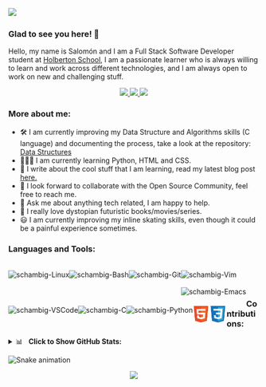 <!---------- Profile banner ---------->
[![](https://raw.githubusercontent.com/schambig/schambig/master/banner.gif)](https://github.com/schambig)

<!---------- Introduction ---------->
### Glad to see you here! 👋 

Hello, my name is Salomón and I am a Full Stack Software Developer student at [Holberton School](https://www.holbertonschool.com/), I am a passionate learner who is always willing to learn and work across different technologies, and I am always open to work on new and challenging stuff.

<!---------- Social icons section ---------->
<div align="center">
  <a href="https://www.linkedin.com/in/salom%C3%B3n-chambi-gutierrez-bb5007230/"_blank">
    <img height="25" src="https://img.shields.io/badge/linkedin-%230077B5.svg?&style=for-the-badge&logo=linkedin&logoColor=white"/">
  </a>
  <a href="https://medium.com/@schambig/">
    <img height="26" src="https://img.shields.io/badge/medium-%2312100E.svg?&style=for-the-badge&logo=medium&logoColor=white">
  </a>
  <a href="https://twitter.com/schambig/">
    <img height="25" src="https://img.shields.io/badge/twitter-%231DA1F2.svg?&style=for-the-badge&logo=twitter&logoColor=white">
  </a>
</div>

<!---------- More about me section ---------->
### More about me:

* 🛠 I am currently improving my Data Structure and Algorithms skills (C language) and documenting the process, take a look at the repository:
[Data Structures](https://github.com/schambig/data_structures)
* 👨🏻‍💻 I am currently learning Python, HTML and CSS.
* 📝 I write about the cool stuff that I am learning, read my latest blog post [here.](https://medium.com/@schambig/)
* 🚀 I look forward to collaborate with the Open Source Community, feel free to reach me.
* 💬 Ask me about anything tech related, I am happy to help.
* 👾 I really love dystopian futuristic books/movies/series.
* 😃 I am currently improving my inline skating skills, even though it could be a painful experience sometimes.

<!---------- Languages and tools section ---------->
### Languages and Tools:

<br/>
<div>
  <a href="https://www.linux.org/" target="_blank"><img align="left" alt="schambig-Linux" height="37" src="https://cdn.jsdelivr.net/gh/devicons/devicon/icons/linux/linux-original.svg"></a>
  <a href="https://www.gnu.org/software/bash/" target="_blank"><img align="left" alt="schambig-Bash" height="37" src="https://upload.wikimedia.org/wikipedia/commons/4/4b/Bash_Logo_Colored.svg"></a>
  <a href="https://git-scm.com/" target="_blank"><img align="left" alt="schambig-Git" height="37" src="https://cdn.jsdelivr.net/gh/devicons/devicon/icons/git/git-original.svg"></a>
  <a href="https://neovim.io/" target="_blank"><img align="left" alt="schambig-Vim" height="34" src="https://cdn.jsdelivr.net/gh/devicons/devicon/icons/vim/vim-original.svg"></a>
  <a href="https://www.gnu.org/software/emacs/" target="_blank"><img align="left" alt="schambig-Emacs" height="37" src="https://upload.wikimedia.org/wikipedia/commons/0/08/EmacsIcon.svg"></a>
  <a href="https://code.visualstudio.com/" target="_blank"><img align="left" alt="schambig-VSCode" height="34" src="https://cdn.jsdelivr.net/gh/devicons/devicon/icons/vscode/vscode-original.svg"></a>
  <a href="https://www.iso.org/standard/74528.html" target="_blank"><img align="left" alt="schambig-C" height="37" src="https://cdn.jsdelivr.net/gh/devicons/devicon/icons/c/c-original.svg"></a>
  <a href="https://www.python.org/" target="_blank"><img align="left" alt="schambig-Python" height="37" src="https://cdn.jsdelivr.net/gh/devicons/devicon/icons/python/python-original.svg"></a>
  <a href="https://html.spec.whatwg.org/" target="_blank"><img align="left" alt="schambig-HTML" height="34" src="https://raw.githubusercontent.com/devicons/devicon/master/icons/html5/html5-original.svg"></a>
  <a href="https://www.w3.org/TR/CSS/#css" target="_blank"><img align="left" alt="schambig-CSS" height="34" src="https://raw.githubusercontent.com/devicons/devicon/master/icons/css3/css3-original.svg"></a>
</div>
<br/>
<br/>

<!---------- Statistics (themes: algolia, tokyonight, onedark, dracula, react), Snake animation and profile views count section ---------->
### Contributions:

<details>
  <summary>📊&nbsp;&nbsp;&nbsp;<b>Click to Show GitHub Stats:</b></summary>
  <br/>
  <div align="center">
  <a href="https://github.com/schambig">
    <img height="160em" src="https://github-readme-stats.vercel.app/api?username=schambig&show_icons=true&theme=react&"/>
    <img height="160em" src="https://github-readme-stats.vercel.app/api/top-langs/?username=schambig&layout=compact&langs_count=8&theme=react"/>
    <br/>
    <br/>
    <img src="https://activity-graph.herokuapp.com/graph?username=schambig&theme=react-dark&bg_color=20232a&hide_border=true" width="100%"/>
  </a>
  </div>
</details>

![Snake animation](https://github.com/schambig/schambig/blob/output/github-contribution-grid-snake.svg)

<div align="center">
<img src="https://gpvc.arturio.dev/schambig"> 
</div>
